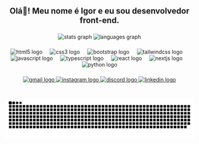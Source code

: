 <h2 align="center">Olá👋! Meu nome é Igor e eu sou desenvolvedor front-end.</h2>

###

<div align="center">
  <img src="https://github-readme-stats.vercel.app/api?username=xigorbernardox&hide_title=false&hide_rank=false&show_icons=true&include_all_commits=true&count_private=true&disable_animations=false&title_color=ff0000&icon_color=ff0000&text_color=ffffff&bg_color=252525&hide_border=true" height="150" alt="stats graph" />
  
  <img src="https://github-readme-stats.vercel.app/api/top-langs?username=xigorbernardox&locale=en&hide_title=false&layout=compact&card_width=320&langs_count=5&title_color=ff0000&icon_color=ff0000&text_color=ffffff&bg_color=252525&hide_border=true" height="150" alt="languages graph" />
</div>

###

<div align="center">
  <img src="https://cdn.jsdelivr.net/gh/devicons/devicon/icons/html5/html5-plain-wordmark.svg" height="30" alt="html5 logo"  />
  <img width="12" />
  <img src="https://cdn.jsdelivr.net/gh/devicons/devicon/icons/css3/css3-plain-wordmark.svg" height="30" alt="css3 logo"  />
  <img width="12" />
  <img src="https://cdn.jsdelivr.net/gh/devicons/devicon@latest/icons/bootstrap/bootstrap-original.svg" height="30" alt="bootstrap logo" />
  <img width="12" />
  <img src="https://cdn.jsdelivr.net/gh/devicons/devicon@latest/icons/tailwindcss/tailwindcss-original.svg" height="30" alt="tailwindcss logo"/>
  <img width="12" />
  <img src="https://cdn.jsdelivr.net/gh/devicons/devicon/icons/javascript/javascript-original.svg" height="30" alt="javascript logo"  />
  <img width="12" />
  <img src="https://cdn.jsdelivr.net/gh/devicons/devicon/icons/typescript/typescript-original.svg" height="30" alt="typescript logo"  />
  <img width="12" />
  <img src="https://cdn.jsdelivr.net/gh/devicons/devicon/icons/react/react-original.svg" height="30" alt="react logo"  />
  <img width="12" />
  <img src="https://cdn.jsdelivr.net/gh/devicons/devicon@latest/icons/nextjs/nextjs-original.svg" height="30" alt="nextjs logo"/>
  <img width="12" />
  <img src="https://cdn.jsdelivr.net/gh/devicons/devicon/icons/python/python-original.svg" height="30" alt="python logo"  />
</div>

###

<div align="center">
  <a href="mailto:igorbernardo.dev@gmail.com" target="_blank">
    <img src="https://img.shields.io/static/v1?message=Gmail&logo=gmail&label=&color=D14836&logoColor=white&labelColor=&style=for-the-badge" target="_blank" height="35" alt="gmail logo"  />
  </a>
  
  <a href="https://www.instagram.com/xigorbernardox/" target="_blank">
    <img src="https://img.shields.io/static/v1?message=Instagram&logo=instagram&label=&color=E4405F&logoColor=white&labelColor=&style=for-the-badge" target="_blank" height="35" alt="instagram logo"  />
  </a>
  
  <a href="https://discord.gg/Igor Bernardo#8897" target="_blank">
    <img src="https://img.shields.io/static/v1?message=Discord&logo=discord&label=&color=7289DA&logoColor=white&labelColor=&style=for-the-badge" target="_blank" height="35" alt="discord logo"  />
  </a>
  
  <a href="https://www.linkedin.com/in/igor-bernardo-3828301b7/" target="_blank"> 
    <img src="https://img.shields.io/static/v1?message=LinkedIn&logo=linkedin&label=&color=0077B5&logoColor=white&labelColor=&style=for-the-badge" target="_blank" height="35" alt="linkedin logo"  />
  </a>
</div>

###

<br clear="both">

<div align="center">
  <img src="https://raw.githubusercontent.com/xigorbernardox/xigorbernardox/output/snake.svg" alt="Snake animation" />
</div>

###
